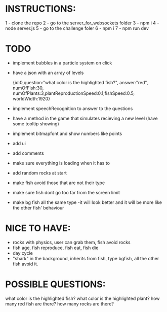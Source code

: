 # INSTRUCTIONS:

1 - clone the repo
2 - go to the server_for_websockets folder 
3 - npm i
4 - node server.js
5 - go to the challenge foler
6 - npm i
7 - npm run dev



# TODO

- implement bubbles in a particle system on click
- have a json with an array of levels

  {id:0,question:"what color is the highlighted fish?", answer:"red", numOfFish:30, numOfPlants:3,plantReproductionSpeed:0.1,fishSpeed:0.5, worldWidth:1920}

- implement speechRecognition to answer to the questions

- have a method in the game that simulates recieving a new level (have some tooltip showing)

- implement bitmapfont and show numbers like points

- add ui

- add comments
- make sure everything is loading when it has to

- add random rocks at start

- make fish avoid those that are not their type

- make sure fish dont go too far from the screen limit

- make bg fish all the same type -it will look better and it will be more like the other fish' behaviour


# NICE TO HAVE:
- rocks with physics, user can grab them, fish avoid rocks
- fish age, fish reproduce, fish eat, fish die
- day cycle
- "shark" in the background, inherits from fish, type bgfish, all the other fish avoid it.

# POSSIBLE QUESTIONS:
what color is the highlighted fish?
what color is the highlighted plant?
how many red fish are there?
how many rocks are there?

